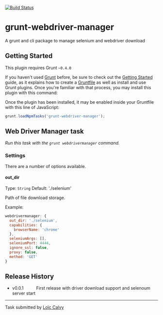 [![Build Status](https://travis-ci.org/CoorpAcademy/grunt-webdriver-manager.svg?branch=master)](https://travis-ci.org/CoorpAcademy/grunt-webdriver-manager)

grunt-webdriver-manager
=======================

A grunt and cli package to manage selenium and webdriver download



## Getting Started
This plugin requires Grunt `~0.4.0`

If you haven't used [Grunt](http://gruntjs.com/) before, be sure to check out the [Getting Started](http://gruntjs.com/getting-started) guide, as it explains how to create a [Gruntfile](http://gruntjs.com/sample-gruntfile) as well as install and use Grunt plugins. Once you're familiar with that process, you may install this plugin with this command:

Once the plugin has been installed, it may be enabled inside your Gruntfile with this line of JavaScript:

```js
grunt.loadNpmTasks('grunt-webdriver-manager');
```




## Web Driver Manager task
_Run this task with the `grunt webdrivermanager` command._


### Settings

There are a number of options available.

#### out_dir
Type: `String`
Default: './selenium'

Path of file download storage.

Example:
```js
webdrivermanager: {
  out_dir: './selenium',
  capabilities: {
    browserName: 'chrome'
  },
  seleniumArgs: [],
  seleniumPort: 4444,
  ignore_ssl: false,
  proxy: false,
  method: 'GET'
}
```

## Release History

 * v0.0.1   First release with driver download support and selenoum server start

---

Task submitted by [Loïc Calvy](http://about.me/loic.calvy)


